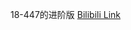 18-447的进阶版
[Bilibili Link](https://www.bilibili.com/video/BV1Vf4y1i7YG/?spm_id_from=333.788.recommend_more_video.0&vd_source=c801aa3fac0e6e97b0df71f74a8b25bd)
